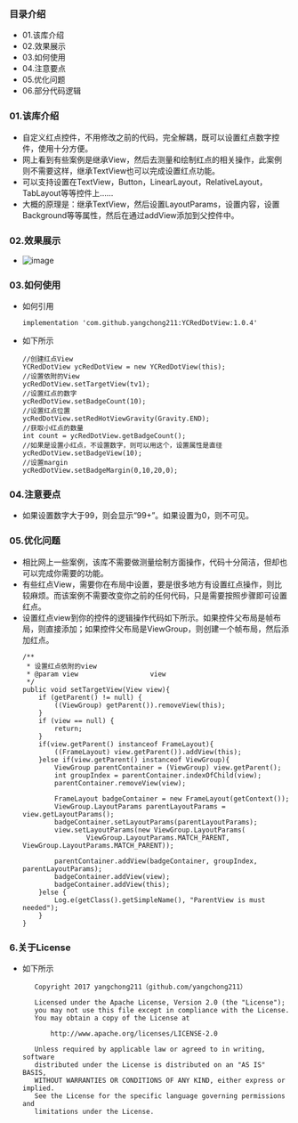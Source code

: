 ### 目录介绍
- 01.该库介绍
- 02.效果展示
- 03.如何使用
- 04.注意要点
- 05.优化问题
- 06.部分代码逻辑




### 01.该库介绍
- 自定义红点控件，不用修改之前的代码，完全解耦，既可以设置红点数字控件，使用十分方便。
- 网上看到有些案例是继承View，然后去测量和绘制红点的相关操作，此案例则不需要这样，继承TextView也可以完成设置红点功能。
- 可以支持设置在TextView，Button，LinearLayout，RelativeLayout，TabLayout等等控件上……
- 大概的原理是：继承TextView，然后设置LayoutParams，设置内容，设置Background等等属性，然后在通过addView添加到父控件中。



### 02.效果展示
- ![image](https://github.com/yangchong211/YCRedDotView/blob/master/image/red.jpg)


### 03.如何使用
- 如何引用
    ```
    implementation 'com.github.yangchong211:YCRedDotView:1.0.4'
    ```
- 如下所示
    ```
    //创建红点View
    YCRedDotView ycRedDotView = new YCRedDotView(this);
    //设置依附的View
    ycRedDotView.setTargetView(tv1);
    //设置红点的数字
    ycRedDotView.setBadgeCount(10);
    //设置红点位置
    ycRedDotView.setRedHotViewGravity(Gravity.END);
    //获取小红点的数量
    int count = ycRedDotView.getBadgeCount();
    //如果是设置小红点，不设置数字，则可以用这个，设置属性是直径
    ycRedDotView.setBadgeView(10);
    //设置margin
    ycRedDotView.setBadgeMargin(0,10,20,0);
    ```


### 04.注意要点
- 如果设置数字大于99，则会显示“99+”。如果设置为0，则不可见。



### 05.优化问题
- 相比网上一些案例，该库不需要做测量绘制方面操作，代码十分简洁，但却也可以完成你需要的功能。
- 有些红点View，需要你在布局中设置，要是很多地方有设置红点操作，则比较麻烦。而该案例不需要改变你之前的任何代码，只是需要按照步骤即可设置红点。
- 设置红点view到你的控件的逻辑操作代码如下所示。如果控件父布局是帧布局，则直接添加；如果控件父布局是ViewGroup，则创建一个帧布局，然后添加红点。
    ```
    /**
     * 设置红点依附的view
     * @param view                  view
     */
    public void setTargetView(View view){
        if (getParent() != null) {
            ((ViewGroup) getParent()).removeView(this);
        }
        if (view == null) {
            return;
        }
        if(view.getParent() instanceof FrameLayout){
            ((FrameLayout) view.getParent()).addView(this);
        }else if(view.getParent() instanceof ViewGroup){
            ViewGroup parentContainer = (ViewGroup) view.getParent();
            int groupIndex = parentContainer.indexOfChild(view);
            parentContainer.removeView(view);

            FrameLayout badgeContainer = new FrameLayout(getContext());
            ViewGroup.LayoutParams parentLayoutParams = view.getLayoutParams();
            badgeContainer.setLayoutParams(parentLayoutParams);
            view.setLayoutParams(new ViewGroup.LayoutParams(
                    ViewGroup.LayoutParams.MATCH_PARENT, ViewGroup.LayoutParams.MATCH_PARENT));

            parentContainer.addView(badgeContainer, groupIndex, parentLayoutParams);
            badgeContainer.addView(view);
            badgeContainer.addView(this);
        }else {
            Log.e(getClass().getSimpleName(), "ParentView is must needed");
        }
    }
    ```


### 6.关于License
- 如下所示
    ```
       Copyright 2017 yangchong211（github.com/yangchong211）

       Licensed under the Apache License, Version 2.0 (the "License");
       you may not use this file except in compliance with the License.
       You may obtain a copy of the License at

           http://www.apache.org/licenses/LICENSE-2.0

       Unless required by applicable law or agreed to in writing, software
       distributed under the License is distributed on an "AS IS" BASIS,
       WITHOUT WARRANTIES OR CONDITIONS OF ANY KIND, either express or implied.
       See the License for the specific language governing permissions and
       limitations under the License.
    ```














